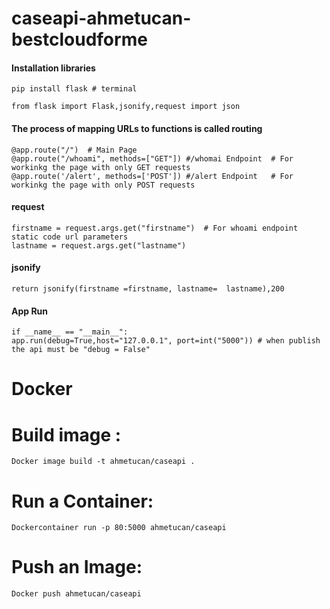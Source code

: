 # caseapi-ahmetucan-bestcloudforme


#### Installation libraries

    pip install flask # terminal 
    
    from flask import Flask,jsonify,request import json
    
#### The process of mapping URLs to functions is called routing
    
    @app.route("/")  # Main Page
    @app.route("/whoami", methods=["GET"]) #/whomai Endpoint  # For workinkg the page with only GET requests
    @app.route('/alert', methods=['POST']) #/alert Endpoint   # For workinkg the page with only POST requests
    
#### request
    firstname = request.args.get("firstname")  # For whoami endpoint static code url parameters 
    lastname = request.args.get("lastname")
    
#### jsonify 

    return jsonify(firstname =firstname, lastname=  lastname),200
    
#### App Run
    if __name__ == "__main__":
    app.run(debug=True,host="127.0.0.1", port=int("5000")) # when publish the api must be "debug = False"


# Docker 

# Build image :

    Docker image build -t ahmetucan/caseapi .

# Run a Container:

    Dockercontainer run -p 80:5000 ahmetucan/caseapi

# Push an Image:
    Docker push ahmetucan/caseapi
 
